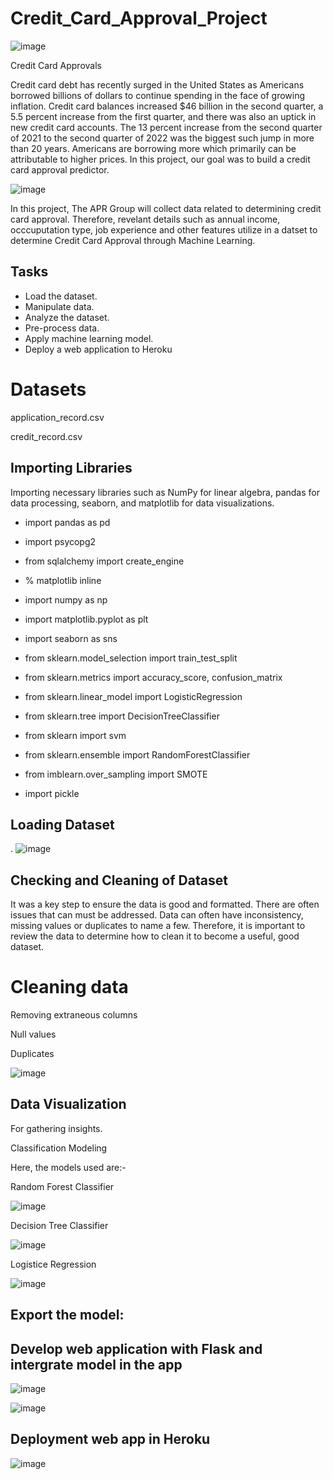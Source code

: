 # Credit_Card_Approval_Project

![image](https://user-images.githubusercontent.com/99145651/187097847-df645dc0-bca6-4fb0-86ca-00bdfdfc158c.png)

Credit Card Approvals 

Credit card debt has recently surged in the United States as Americans borrowed billions of dollars to continue spending in the face of growing inflation. Credit card balances increased $46 billion in the second quarter, a 5.5 percent increase from the first quarter, and there was also an uptick in new credit card accounts. The 13 percent increase from the second quarter of 2021 to the second quarter of 2022 was the biggest such jump in more than 20 years. Americans are borrowing more which primarily can be attributable to higher prices. In this project, our goal was to build a credit card approval predictor.

![image](https://user-images.githubusercontent.com/99145651/187246959-508cbd8d-009a-4db8-b8e7-6fc68c7f83ae.png)

 In this project, The APR Group will collect data related to determining credit card approval. Therefore, revelant details such as annual income, occcuputation type, job experience and other features utilize in a datset to determine Credit Card Approval through Machine Learning. 

## Tasks
* Load the dataset.
* Manipulate data.
* Analyze the dataset.
* Pre-process data.
* Apply machine learning model.
* Deploy a web application to Heroku

# Datasets

application_record.csv 

credit_record.csv

## Importing Libraries
Importing necessary libraries such as NumPy for linear algebra, pandas for data processing, seaborn, and matplotlib for data visualizations.

* import pandas as pd
* import psycopg2
* from sqlalchemy import create_engine

* % matplotlib inline

* import numpy as np
* import matplotlib.pyplot as plt
* import seaborn as sns

* from sklearn.model_selection import train_test_split
* from sklearn.metrics import accuracy_score, confusion_matrix
* from sklearn.linear_model import LogisticRegression
* from sklearn.tree import DecisionTreeClassifier

* from sklearn import svm
* from sklearn.ensemble import RandomForestClassifier
* from imblearn.over_sampling import SMOTE

* import pickle

## Loading Dataset
.
![image](https://user-images.githubusercontent.com/99145651/187708578-bec30177-4298-43a8-822d-004e6a88956b.png)


## Checking and Cleaning of Dataset

It was a key step to ensure the data is good and formatted. There are often issues that can must be addressed. Data can often have inconsistency, missing values or duplicates to name a few. Therefore, it is important to review the data to determine how to clean it to become a useful, good dataset. 


# Cleaning data

Removing extraneous columns

Null values

Duplicates

![image](https://user-images.githubusercontent.com/99145651/187709953-8610c8d2-6f51-47b5-8750-dfb8b4a9d7d3.png)


## Data Visualization
For gathering insights.

Classification Modeling

Here, the models used are:-

Random Forest Classifier

![image](https://user-images.githubusercontent.com/99145651/187710623-3407363c-0a4f-4907-ab46-fc359e3377c9.png)

Decision Tree Classifier

![image](https://user-images.githubusercontent.com/99145651/187711110-c98689b2-7509-4973-a3d0-e2ed841e85b8.png)

Logistice Regression

![image](https://user-images.githubusercontent.com/99145651/187711874-444b61b8-e2c3-4a61-97b1-a9bbdc335ba4.png)

## Export the model: 

## Develop web application with Flask and intergrate model in the app

![image](https://user-images.githubusercontent.com/99145651/187713164-7a4f68be-e236-4d0a-966a-81581fcd7b0f.png)

![image](https://user-images.githubusercontent.com/99145651/187713467-8d2e5d79-2324-4b48-8d9e-abd358dea1a8.png)



## Deployment web app in Heroku

![image](https://user-images.githubusercontent.com/99145651/187713650-d6a0f14e-4b5e-4a81-942b-50d7d35e555d.png)



